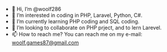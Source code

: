 - 👋 Hi, I’m @woolf286
- 👀 I’m interested in coding in PHP, Laravel, Python, C#.
- 🌱 I’m currently learning PHP coding and SQL coding.
- 💞️ I’m looking to collaborate on PHP prject, and to lern Larevel.
- 📫 How to reach me? You can reach me on my e-mail: woolf.games87@gmail.com

<!---
woolf286/woolf286 is a ✨ special ✨ repository because its `README.md` (this file) appears on your GitHub profile.
You can click the Preview link to take a look at your changes.
--->
